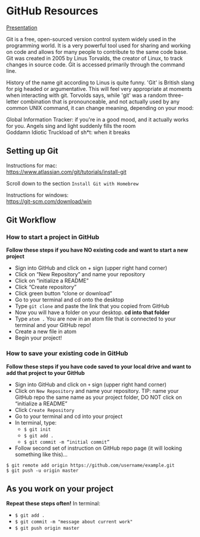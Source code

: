 # GitHub Resources

[ Presentation ](https://github.com/LEARNAcademy/git-intro/blob/master/GitAndGithub.pdf)

Git is a free, open-sourced version control system widely used in the programming world. It is a very powerful tool used for sharing and working on code and allows for many people to contribute to the same code base. Git was created in 2005 by Linus Torvalds, the creator of Linux, to track changes in source code. Git is accessed primarily through the command line.

History of the name git according to Linus is quite funny. 'Git' is British slang for pig headed or argumentative. This will feel very appropriate at moments when interacting with git. Torvolds says, while 'git' was a random three-letter combination that is pronounceable, and not actually used by any common UNIX command, it can change meaning, depending on your mood: <br />

Global Information Tracker: if you're in a good mood, and it actually works for you. Angels sing and light suddenly fills the room <br />
Goddamn Idiotic Truckload of sh*t: when it breaks

## Setting up Git

Instructions for mac: <br />
https://www.atlassian.com/git/tutorials/install-git

Scroll down to the section `Install Git with Homebrew`

Instructions for windows: <br />
https://git-scm.com/download/win

## Git Workflow

### How to start a project in GitHub
**Follow these steps if you have NO existing code and want to start a new project**
- Sign into GitHub and click on + sign (upper right hand corner)
- Click on “New Repository” and name your repository
- Click on “initialize a README”
- Click “Create repository”
- Click green button “clone or download”
- Go to your terminal and cd onto the desktop
- Type `git clone` and paste the link that you copied from GitHub
- Now you will have a folder on your desktop.  **cd into that folder**
- Type `atom .`  You are now in an atom file that is connected to your terminal and your GitHub repo!
- Create a new file in atom
- Begin your project!


### How to save your existing code in GitHub

**Follow these steps if you have code saved to your local drive and want to add that project to your GitHub**

- Sign into GitHub and click on `+` sign (upper right hand corner)
- Click on `New Repository` and name your repository. TIP: name your GitHub repo the same name as your project folder, DO NOT click on “initialize a README”
- Click `Create Repository`
- Go to your terminal and cd into your project
- In terminal, type:
  - `$ git init`
  - `$ git add .`
  - `$ git commit -m “initial commit”`
- Follow second set of instruction on GitHub repo page (it will looking something like this)...
```
$ git remote add origin https://github.com/username/example.git
$ git push -u origin master
```


## As you work on your project
**Repeat these steps often!**
In terminal:
- `$ git add .`
- `$ git commit -m "message about current work"`
- `$ git push origin master`
